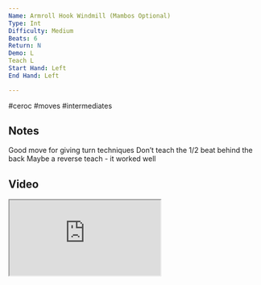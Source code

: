 ```yaml
---
Name: Armroll Hook Windmill (Mambos Optional)
Type: Int
Difficulty: Medium
Beats: 6
Return: N
Demo: L
Teach L
Start Hand: Left
End Hand: Left

---
```

#ceroc #moves #intermediates
## Notes
Good move for giving turn techniques
Don’t teach the 1/2 beat behind the back
Maybe a reverse teach - it worked well

## Video
<iframe src="https://www.network.ceroc.com/Teachers/DanceMoves/CurrentLibrary/Video/18ArmrollHookWindmill(MambosOptional).mp4" />

## Top Tips

#### Style
Mambo (optional)
Slot

#### Shape & Feel
Demo lead more into the prep on the hook

#### Safety
Men raising arm, watch for elbow
Men straight arms

#### Timing
Change hand on half beat

### Men

### Ladies

## Safety & Technique
### Men

### Ladies

## Style & Flow


### Men

### Ladies



